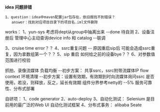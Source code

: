**idea 问题排错**

```
1、question：idea中maven配置jar包存在，依旧报找不到错误？
   answer：找到对应项目目录下的项目名.iml文件删除
```

works：
1、yun-sys 考虑将dept从group中抽离出来 --done 待自测
2、设备注册后 管理中心主动查询device info 和 catalog --联调


3、cruise time error？？
4、ssrc重复问题 -- 原因重启sip后 可能会造成ssrc重复，因为拿数组第一个？？
5、sip 重启 如何给之前的设备bye？？
6、对参数值范围进行校验

抓拍、录像流媒体 负载均衡 --初步方案： 共享ssrc，ssrc附带流媒体IP
flow context 环境清理  --初步方案：设置有效期，有效期到时向流媒体询问ssrc 是否使用，若没，则释放，反之，延长有效期
组件分界参考netty的 --5%
服务可靠性、分布式部署

自研项：
1、code generator
2、auto-deploy
3、自动化测试： Selenium 是目前用的最广泛的Web UI 自动化测试框架
4、分布式事务： alibaba Seate



